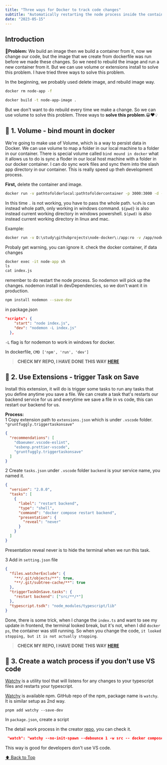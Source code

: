 ```yaml
---
title: "Three ways for Docker to track code changes"
subtitle: "Automatically restarting the node process inside the container when the code changes"
date: "2023-05-15"
---
```


## Introduction

**🎯Problem:** We build an image then we build a container from it, now we change our code, but the image that we create from dockerfile was run before we made these changes. So we need to rebuild the image and run a new container from it. But we can use volume or extensions install to solve this problem. I have tried three ways to solve this problem.

In the beginning, we probably used delete image, and rebuild image way.

```bash
docker rm node-app -f

docker build -t node-app-image .
```

But we don't want to do rebuild every time we make a change. So we can use volume to solve this problem. Three ways to **solve this problem**.😀♥💡

## 💖 1. Volume - bind mount in docker

We're going to make use of Volume, which is a way to persist data in Docker. We can use volume to map a folder in our local machine to a folder in our container. There is special volume called `bind mound in docker` what it allows us to do is sync a floder in our local host machine with a folder in our docker container. I can do sync work files and sync them into the slash app directory in our container. This is really speed up theh development process.

**First,** delete the container and image.

```bash
docker run -v pathtofolderlocal:pathtofoldercontainer -p 3000:3000 -d --name node-app node-app-image
```

In this time `.` is not working, you have to pass the whole path. `%cd%` is can instead whole path, only working in windows command. `${pwd}` is also instead current working directory in windows powershell. `$(pwd)` is also instead current working directory in linux and mac.

Example:

```bash
docker run -v D:\study\githubprojects\node-docker\:/app:ro -v /app/node_modules --env-file ./.env -p 3000:4000 -d --name node-app node-app-image
```

Probaly get warning, you can ignore it.
check the docker container, if data changes

```cmd
docker exec -it node-app sh
ls
cat index.js
```

remember to do restart the node process. So nodemon will pick up the changes.
nodemon install in devDependencies, so we don't want it in production.

```bash
npm install nodemon --save-dev
```

in package.json

```json
"scripts": {
    "start": "node index.js",
    "dev": "nodemon -L index.js"
  },
```

`-L` flag is for nodemon to work in windows for docker.

In dockerfile, `CMD ['npm', 'run', 'dev']`

> **CHECK MY REPO, I HAVE DONE THIS WAY** [**HERE**](https://github.com/yanliu1111/Docker-DevOps-with-Nodejs-Express)

## 💛 2. Use Extensions - trigger Task on Save

Install this extension, it will do is trigger some tasks to run any tasks that you define anytime you save a file. We can create a task that's restarts our backend service for us and everytime we save a file in vs code, this can restart our backend for us.

**Process:**<br>
1 Copy extension path to `extensions.json` which is under `.vscode` folder. `"gruntfuggly.triggertaskonsave"`

```json
{
  "recommendations": [
    "dbaeumer.vscode-eslint",
    "esbenp.prettier-vscode",
    "gruntfuggly.triggertaskonsave"
  ]
}
```

2 Create `tasks.json` under `.vscode` folder
`backend` is your service name, you named it.

```json
{
  "version": "2.0.0",
  "tasks": [
    {
      "label": "restart backend",
      "type": "shell",
      "command": "docker compose restart backend",
      "presentation": {
        "reveal": "never"
      }
    }
  ]
}
```

Presentation reveal never is to hide the terminal when we run this task.

3 Add in `setting.json` file

```json
{
  "files.watcherExclude": {
    "**/.git/objects/**": true,
    "**/.git/subtree-cache/**": true
  },
  "triggerTaskOnSave.tasks": {
    "restart backend": ["src/**/*"]
  },
  "typescript.tsdk": "node_modules/typescript/lib"
}
```

Done, there is some trick, when I change the `index.ts` and want to see my update in frontend, the terminal looked break, but it's not, when I did `docker ps`, the container was still running. So when you change the code, `it looked stopping, but it is not actually stopping`.

> **CHECK MY REPO, I HAVE DONE THIS WAY** [**HERE**](https://github.com/yanliu1111/docker-types-node-postgres-app)

## 💙 3. Create a watch process if you don't use VS code

[Watchy](https://github.com/caseywebdev/watchy) is a utility tool that will listens for any changes to your typescript files and restarts your typescript.

[Watchy](https://github.com/caseywebdev/watchy) is available npm. GitHub repo of the npm, package name is `watchy`. It is similar setup as 2nd way.

```
pnpm add watchy --save-dev
```

In `package.json`, create a script

The detail work process in the creator [repo](https://github.com/caseywebdev/watchy), you can check it.

```json
 "watch": "watchy --no-init-spawn --debounce 1 -w src -- docker compose restart backend"
```

This way is good for developers don't use VS code.

[⬆️ Back to Top](#introduction)
